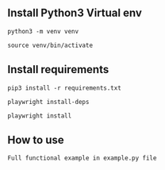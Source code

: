 ## Install Python3 Virtual env

    python3 -m venv venv

    source venv/bin/activate

## Install requirements

    pip3 install -r requirements.txt

    playwright install-deps

    playwright install

## How to use
    Full functional example in example.py file
